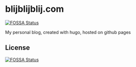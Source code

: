 # blijblijblij.com
[![FOSSA Status](https://app.fossa.io/api/projects/git%2Bgithub.com%2Fblijblijblij%2Fblijblijblij.com.svg?type=shield)](https://app.fossa.io/projects/git%2Bgithub.com%2Fblijblijblij%2Fblijblijblij.com?ref=badge_shield)


My personal blog, created with hugo, hosted on github pages


## License
[![FOSSA Status](https://app.fossa.io/api/projects/git%2Bgithub.com%2Fblijblijblij%2Fblijblijblij.com.svg?type=large)](https://app.fossa.io/projects/git%2Bgithub.com%2Fblijblijblij%2Fblijblijblij.com?ref=badge_large)